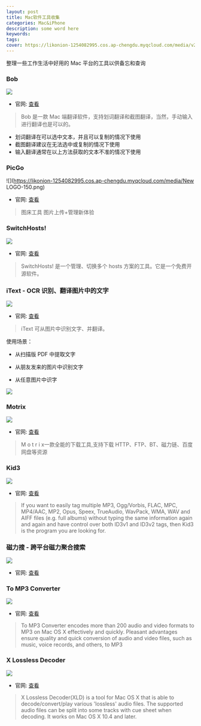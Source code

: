 ```yaml
---
layout: post
title: Mac软件工具收集
categories: Mac&iPhone
description: some word here
keywords: 
tags: 
cover: https://likonion-1254082995.cos.ap-chengdu.myqcloud.com/media/v2-add9297c768cad69dadc05ccd9c7cf4c_1200x500.jpg
---
```

整理一些工作生活中好用的 Mac 平台的工具以供备忘和查询

### Bob

![](https://likonion-1254082995.cos.ap-chengdu.myqcloud.com/media/bob-log.png)

* 官网: [查看](https://github.com/ripperhe/Bob)

> Bob 是一款 Mac 端翻译软件，支持划词翻译和截图翻译，当然，手动输入进行翻译也是可以的。

* 划词翻译在可以选中文本，并且可以复制的情况下使用
* 截图翻译建议在无法选中或复制的情况下使用
* 输入翻译通常在以上方法获取的文本不准的情况下使用

### PicGo

![](https://likonion-1254082995.cos.ap-chengdu.myqcloud.com/media/New LOGO-150.png)

* 官网: [查看](https://github.com/Molunerfinn/PicGo)

> 图床工具 图片上传+管理新体验

### SwitchHosts!

![](https://likonion-1254082995.cos.ap-chengdu.myqcloud.com/media/logo_with_title.png)

* 官网: [查看](https://oldj.github.io/SwitchHosts/#cn)

> SwitchHosts! 是一个管理、切换多个 hosts 方案的工具。它是一个免费开源软件。

### iText - OCR 识别、翻译图片中的文字

![](https://likonion-1254082995.cos.ap-chengdu.myqcloud.com/media/230x0w.png)

* 官网: [查看](https://apps.apple.com/cn/app/itext-ocr-%E8%AF%86%E5%88%AB-%E7%BF%BB%E8%AF%91%E5%9B%BE%E7%89%87%E4%B8%AD%E7%9A%84%E6%96%87%E5%AD%97/id1314980676?mt=12)

> iText 可从图片中识别文字、并翻译。

使用场景：

- 从扫描版 PDF 中提取文字

- 从朋友发来的图片中识别文字

- 从任意图片中识字

![](https://likonion-1254082995.cos.ap-chengdu.myqcloud.com/media/626x0w.png)

### Motrix

![](https://likonion-1254082995.cos.ap-chengdu.myqcloud.com/media/app-icon.png)

* 官网: [查看](https://motrix.app/zh-CN/)

> M o t r i x一款全能的下载工具,支持下载 HTTP、FTP、BT、磁力链、百度网盘等资源

### Kid3

![](https://kid3.sourceforge.io/hi48-app-kid3.png)

* 官网: [查看](https://kid3.sourceforge.io)

> If you want to easily tag multiple MP3, Ogg/Vorbis, FLAC, MPC, MP4/AAC, MP2, Opus, Speex, TrueAudio, WavPack, WMA, WAV and AIFF files (e.g. full albums) without typing the same information again and again and have control over both ID3v1 and ID3v2 tags, then Kid3 is the program you are looking for.

### 磁力搜 - 跨平台磁力聚合搜索

![](https://likonion-1254082995.cos.ap-chengdu.myqcloud.com/media/app.gif)

* 官网: [查看](https://magnetw.app)

### To MP3 Converter

![](https://likonion-1254082995.cos.ap-chengdu.myqcloud.com/media/mp3_135x135.jpg)

* 官网: [查看](https://amvidia.com/to-mp3-converter)

> To MP3 Converter encodes more than 200 audio and video formats to MP3 on Mac OS X effectively and quickly. Pleasant advantages ensure quality and quick conversion of audio and video files, such as music, voice records, and others, to MP3

### X Lossless Decoder

![](https://likonion-1254082995.cos.ap-chengdu.myqcloud.com/media/xld256.png)

* 官网: [查看](https://tmkk.undo.jp/xld/index_e.html)

> X Lossless Decoder(XLD) is a tool for Mac OS X that is able to decode/convert/play various 'lossless' audio files. The supported audio files can be split into some tracks with cue sheet when decoding. It works on Mac OS X 10.4 and later.


